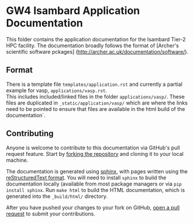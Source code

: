 # GW4 Isambard Application Documentation

This folder contains the application documentation for the Isambard Tier-2 HPC facility.
The documentation broadly follows the format of [Archer's scientific software pckages] (http://archer.ac.uk/documentation/software/).

## Format

There is a template file `templates/application.rst` and currently a partial example for vasp, `applications/vasp.rst`.  
This includes included/linked files in the folder `applications/vasp/`.
These files are duplicated in `_static/application/vasp/` which are where the links need to be pointed to ensure that files are available in the html build of the documentation`.

## Contributing

Anyone is welcome to contribute to this documentation via GitHub's pull request feature.
Start by [forking the repository](https://help.github.com/articles/fork-a-repo/) and cloning it to your local machine.

The documentation is generated using [sphinx](http://www.sphinx-doc.org/en/master/), with pages written using the [reStructuredText format](http://www.sphinx-doc.org/en/master/usage/restructuredtext/basics.html).
You will need to install `sphinx` to build the documentation locally (available from most package managers or via `pip install sphinx`.
Run `make html` to build the HTML documentation, which is generated into the `_build/html/` directory.

After you have pushed your changes to your fork on GitHub, [open a pull request](https://help.github.com/articles/using-pull-requests/) to submit your contributions.
